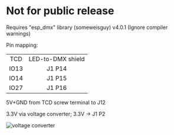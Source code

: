 
# **Not for public release**

Requires "esp_dmx" library (someweisguy) v4.0.1
(Ignore compiler warnings)

Pin mapping:
<table>
    <tr>
     <td align="center">TCD</td><td align="center">LED-to-DMX shield</td>
    </tr>
    <tr>
     <td align="center">IO13</a></td>
     <td align="center">J1 P14</td>
    </tr>
    <tr>
     <td align="center">IO14</td>
     <td align="center">J1 P15</td>
    </tr>
    <tr>
     <td align="center">IO27</td>
     <td align="center">J1 P16</td>
    </tr>
</table>

5V+GND from TCD screw terminal to J12

3.3V via voltage converter; 3.3V -> J1 P2

![voltage converter](https://github.com/realA10001986/TCD-DMX/assets/76924199/d7e42eff-1782-41a6-b751-f22e25e6e564)


